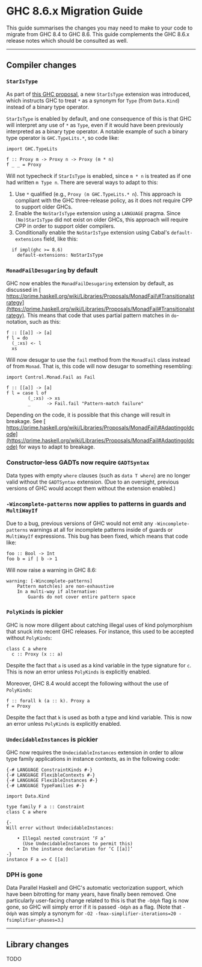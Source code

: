 


# GHC 8.6.x Migration Guide



This guide summarises the changes you may need to make to your code to migrate from GHC 8.4 to GHC 8.6. This guide complements the GHC 8.6.x release notes which should be consulted as well.


---


## Compiler changes


### `StarIsType`



As part of [
this GHC proposal](https://github.com/ghc-proposals/ghc-proposals/blob/05721788de9ab6538def68c3c2c9dec50c9f24a8/proposals/0020-no-type-in-type.rst), a new `StarIsType` extension was introduced, which instructs GHC to treat `*` as a synonym for `Type` (from `Data.Kind`) instead of a binary type operator.



`StarIsType` is enabled by default, and one consequence of this is that GHC will interpret any use of `*` as `Type`, even if it would have been previously interpreted as a binary type operator. A notable example of such a binary type operator is `GHC.TypeLits.*`, so code like:


```
import GHC.TypeLits

f :: Proxy m -> Proxy n -> Proxy (m * n)
f _ _ = Proxy
```


Will not typecheck if `StarIsType` is enabled, since `m * n` is treated as if one had written `m Type n`. There are several ways to adapt to this:


1. Use `*` qualified (e.g., `Proxy (m GHC.TypeLits.* n`). This approach is compliant with the GHC three-release policy, as it does not require CPP to support older GHCs.
1. Enable the `NoStarIsType` extension using a `LANGUAGE` pragma. Since `(No)StarIsType` did not exist on older GHCs, this approach will require CPP in order to support older compilers.
1. Conditionally enable the `NoStarIsType` extension using Cabal's `default-extensions` field, like this:

  ```wiki
    if impl(ghc >= 8.6)
      default-extensions: NoStarIsType
  ```

### `MonadFailDesugaring` by default



GHC now enables the `MonadFailDesugaring` extension by default, as discussed in [
https://prime.haskell.org/wiki/Libraries/Proposals/MonadFail\#Transitionalstrategy](https://prime.haskell.org/wiki/Libraries/Proposals/MonadFail#Transitionalstrategy). This means that code that uses partial pattern matches in `do`-notation, such as this:


```
f :: [[a]] -> [a]
f l = do
  (_:xs) <- l
  xs
```


Will now desugar to use the `fail` method from the `MonadFail` class instead of from `Monad`. That is, this code will now desugar to something resembling:


```
import Control.Monad.Fail as Fail

f :: [[a]] -> [a]
f l = case l of
        (_:xs) -> xs
        _      -> Fail.fail "Pattern-match failure"
```


Depending on the code, it is possible that this change will result in breakage. See [
https://prime.haskell.org/wiki/Libraries/Proposals/MonadFail\#Adaptingoldcode](https://prime.haskell.org/wiki/Libraries/Proposals/MonadFail#Adaptingoldcode) for ways to adapt to breakage.


### Constructor-less GADTs now require `GADTSyntax`



Data types with empty `where` clauses (such as `data T where`) are no longer valid without the `GADTSyntax` extension. (Due to an oversight, previous versions of GHC would accept them without the extension enabled.)


### `-Wincomplete-patterns` now applies to patterns in guards and `MultiWayIf`



Due to a bug, previous versions of GHC would not emit any `-Wincomplete-patterns` warnings at all for incomplete patterns inside of guards or `MultiWayIf` expressions. This bug has been fixed, which means that code like:


```
foo :: Bool -> Int
foo b = if | b -> 1
```


Will now raise a warning in GHC 8.6:


```wiki
warning: [-Wincomplete-patterns]
    Pattern match(es) are non-exhaustive
    In a multi-way if alternative:
        Guards do not cover entire pattern space
```

### `PolyKinds` is pickier



GHC is now more diligent about catching illegal uses of kind polymorphism that snuck into recent GHC releases. For instance, this used to be accepted without `PolyKinds`:


```
class C a where
  c :: Proxy (x :: a)
```


Despite the fact that `a` is used as a kind variable in the type signature for `c`. This is now an error unless `PolyKinds` is explicitly enabled.



Moreover, GHC 8.4 would accept the following without the use of `PolyKinds`:


```
f :: forall k (a :: k). Proxy a
f = Proxy
```


Despite the fact that `k` is used as both a type and kind variable. This is now an error unless `PolyKinds` is explicitly enabled.


### `UndecidableInstances` is pickier



GHC now requires the `UndecidableInstances` extension in order to allow type family applications in instance contexts, as in the following code:


```
{-# LANGUAGE ConstraintKinds #-}
{-# LANGUAGE FlexibleContexts #-}
{-# LANGUAGE FlexibleInstances #-}
{-# LANGUAGE TypeFamilies #-}

import Data.Kind

type family F a :: Constraint
class C a where

{-
Will error without UndecidableInstances:

    • Illegal nested constraint ‘F a’
      (Use UndecidableInstances to permit this)
    • In the instance declaration for ‘C [[a]]’
-}
instance F a => C [[a]]
```

### DPH is gone



Data Parallel Haskell and GHC's automatic vectorization support, which have been bitrotting for many years, have finally been removed. One particularly user-facing change related to this is that the `-Odph` flag is now gone, so GHC will simply error if it is passed `-Odph` as a flag. (Note that `-Odph` was simply a synonym for `-O2 -fmax-simplifier-iterations=20 -fsimplifier-phases=3`.)


---


## Library changes



TODO


